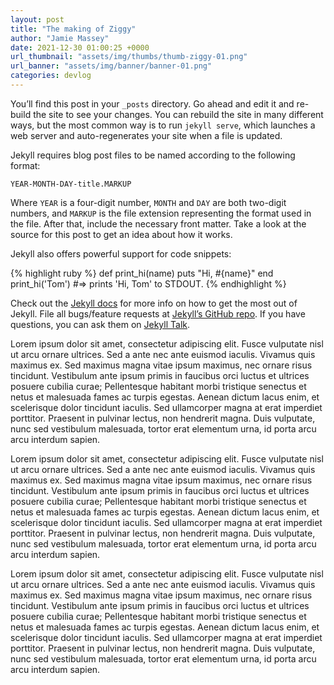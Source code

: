 ```yaml
---
layout: post
title: "The making of Ziggy"
author: "Jamie Massey"
date: 2021-12-30 01:00:25 +0000
url_thumbnail: "assets/img/thumbs/thumb-ziggy-01.png"
url_banner: "assets/img/banner/banner-01.png"
categories: devlog
---
```


You’ll find this post in your `_posts` directory. Go ahead and edit it and re-build the site to see your changes. You can rebuild the site in many different ways, but the most common way is to run `jekyll serve`, which launches a web server and auto-regenerates your site when a file is updated.

Jekyll requires blog post files to be named according to the following format:

`YEAR-MONTH-DAY-title.MARKUP`

Where `YEAR` is a four-digit number, `MONTH` and `DAY` are both two-digit numbers, and `MARKUP` is the file extension representing the format used in the file. After that, include the necessary front matter. Take a look at the source for this post to get an idea about how it works.

Jekyll also offers powerful support for code snippets:

{% highlight ruby %}
def print_hi(name)
  puts "Hi, #{name}"
end
print_hi('Tom')
#=> prints 'Hi, Tom' to STDOUT.
{% endhighlight %}

Check out the [Jekyll docs][jekyll-docs] for more info on how to get the most out of Jekyll. File all bugs/feature requests at [Jekyll’s GitHub repo][jekyll-gh]. If you have questions, you can ask them on [Jekyll Talk][jekyll-talk].

[jekyll-docs]: https://jekyllrb.com/docs/home
[jekyll-gh]:   https://github.com/jekyll/jekyll
[jekyll-talk]: https://talk.jekyllrb.com/

Lorem ipsum dolor sit amet, consectetur adipiscing elit. Fusce vulputate nisl ut arcu ornare ultrices. Sed a ante nec ante euismod iaculis. Vivamus quis maximus ex. Sed maximus magna vitae ipsum maximus, nec ornare risus tincidunt. Vestibulum ante ipsum primis in faucibus orci luctus et ultrices posuere cubilia curae; Pellentesque habitant morbi tristique senectus et netus et malesuada fames ac turpis egestas. Aenean dictum lacus enim, et scelerisque dolor tincidunt iaculis. Sed ullamcorper magna at erat imperdiet porttitor. Praesent in pulvinar lectus, non hendrerit magna. Duis vulputate, nunc sed vestibulum malesuada, tortor erat elementum urna, id porta arcu arcu interdum sapien. 

Lorem ipsum dolor sit amet, consectetur adipiscing elit. Fusce vulputate nisl ut arcu ornare ultrices. Sed a ante nec ante euismod iaculis. Vivamus quis maximus ex. Sed maximus magna vitae ipsum maximus, nec ornare risus tincidunt. Vestibulum ante ipsum primis in faucibus orci luctus et ultrices posuere cubilia curae; Pellentesque habitant morbi tristique senectus et netus et malesuada fames ac turpis egestas. Aenean dictum lacus enim, et scelerisque dolor tincidunt iaculis. Sed ullamcorper magna at erat imperdiet porttitor. Praesent in pulvinar lectus, non hendrerit magna. Duis vulputate, nunc sed vestibulum malesuada, tortor erat elementum urna, id porta arcu arcu interdum sapien. 

Lorem ipsum dolor sit amet, consectetur adipiscing elit. Fusce vulputate nisl ut arcu ornare ultrices. Sed a ante nec ante euismod iaculis. Vivamus quis maximus ex. Sed maximus magna vitae ipsum maximus, nec ornare risus tincidunt. Vestibulum ante ipsum primis in faucibus orci luctus et ultrices posuere cubilia curae; Pellentesque habitant morbi tristique senectus et netus et malesuada fames ac turpis egestas. Aenean dictum lacus enim, et scelerisque dolor tincidunt iaculis. Sed ullamcorper magna at erat imperdiet porttitor. Praesent in pulvinar lectus, non hendrerit magna. Duis vulputate, nunc sed vestibulum malesuada, tortor erat elementum urna, id porta arcu arcu interdum sapien. 
